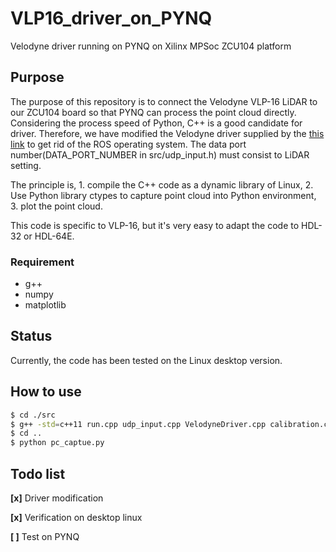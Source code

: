 # VLP16_driver_on_PYNQ
Velodyne driver running on PYNQ on Xilinx MPSoc ZCU104 platform

## Purpose
The purpose of this repository is to connect the Velodyne VLP-16 LiDAR to our ZCU104 board so that PYNQ can process the point cloud directly. Considering the process speed of Python, C++ is a good candidate for driver. Therefore, we have modified the Velodyne driver supplied by the [this link](https://github.com/ros-drivers/velodyne) to get rid of the ROS operating system. The data port number(DATA_PORT_NUMBER in src/udp_input.h) must consist to LiDAR setting.

The principle is, 1. compile the C++ code as a dynamic library of Linux, 2. Use Python library ctypes to capture point cloud into Python environment, 3. plot the point cloud.

This code is specific to VLP-16, but it's very easy to adapt the code to HDL-32 or HDL-64E.
### Requirement
- g++
- numpy
- matplotlib


## Status
Currently, the code has been tested on the Linux desktop version.

## How to use

```sh
$ cd ./src
$ g++ -std=c++11 run.cpp udp_input.cpp VelodyneDriver.cpp calibration.cpp convert.cpp  pointcloudXYZIR.cpp rawdata.cpp -fPIC -shared -o ../libvelodynedriver.so
$ cd ..
$ python pc_captue.py
```

## Todo list
**[x]** Driver modification

**[x]** Verification on desktop linux

**[ ]** Test on PYNQ
